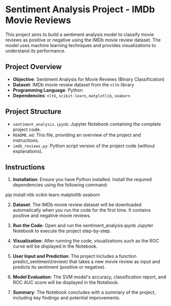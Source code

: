 # Sentiment Analysis Project - IMDb Movie Reviews

This project aims to build a sentiment analysis model to classify movie reviews as positive or negative using the IMDb movie review dataset. The model uses machine learning techniques and provides visualizations to understand its performance.

## Project Overview

- **Objective**: Sentiment Analysis for Movie Reviews (Binary Classification)
- **Dataset**: IMDb movie review dataset from the `nltk` library
- **Programming Language**: Python
- **Dependencies**: `nltk`, `scikit-learn`, `matplotlib`, `seaborn`

## Project Structure

- `sentiment_analysis.ipynb`: Jupyter Notebook containing the complete project code.
- `README.md`: This file, providing an overview of the project and instructions.
- `imdb_reviews.py`: Python script version of the project code (without explanations).

## Instructions

1. **Installation**: Ensure you have Python installed. Install the required dependencies using the following command:


pip install nltk scikit-learn matplotlib seaborn

2. **Dataset**: The IMDb movie review dataset will be downloaded automatically when you run the code for the first time. It contains positive and negative movie reviews.

3. **Run the Code**: Open and run the sentiment_analysis.ipynb Jupyter Notebook to execute the project step-by-step.

4. **Visualization**: After running the code, visualizations such as the ROC curve will be displayed in the Notebook.

5. **User Input and Prediction**: The project includes a function predict_sentiment(review) that takes a new movie review as input and predicts its sentiment (positive or negative).

6. **Model Evaluation**: The SVM model's accuracy, classification report, and ROC AUC score will be displayed in the Notebook.

7. **Summary**: The Notebook concludes with a summary of the project, including key findings and potential improvements.